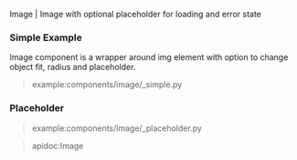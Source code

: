 Image | Image with optional placeholder for loading and error state

### Simple Example

Image component is a wrapper around img element with option to change object fit, radius and placeholder.

> example:components/image/_simple.py

### Placeholder

> example:components/image/_placeholder.py

> apidoc:Image
